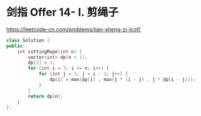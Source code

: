 # 剑指 Offer 14- I. 剪绳子

https://leetcode-cn.com/problems/jian-sheng-zi-lcof/

```cpp
class Solution {
public:
    int cuttingRope(int n) {
        vector<int> dp(n + 1);
        dp[2] = 1;
        for (int i = 3; i <= n; i++) {
            for (int j = 1; j < i - 1; j++) {
                dp[i] = max(dp[i] , max(j * (i - j) , j * dp[i - j]));
            }
        }
        return dp[n];
    }
};
```